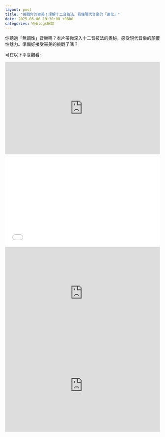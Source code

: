 ```yaml
---
layout: post
title: "挑戰你的審美！理解十二音技法，看懂現代音樂的「進化」"
date: 2025-06-06 19:30:00 +0800
categories: Weblogs網誌
---
```


你聽過「無調性」音樂嗎？本片帶你深入十二音技法的奧秘，感受現代音樂的顛覆性魅力。準備好接受審美的挑戰了嗎？

可在以下平臺觀看:
<iframe width="100%" height="300" src="https://www.youtube.com/embed/QMhj5_SdGfY?si=S75Wg1_AjWgdKeUK" title="YouTube video player" frameborder="0" allow="accelerometer; autoplay; clipboard-write; encrypted-media; gyroscope; picture-in-picture; web-share" referrerpolicy="strict-origin-when-cross-origin" allowfullscreen></iframe>

<iframe width="100%" height="300" src="//player.bilibili.com/player.html?isOutside=true&aid=114624842175820&bvid=BV1DZTjzAEHf&cid=25806639190&p=1" scrolling="no" border="0" frameborder="no" framespacing="0" allowfullscreen="true"></iframe>

<iframe src="https://www.acfun.cn/player/ac47356187" width="100%" height="300" frameborder="0" scrolling="no" allowfullscreen></iframe>

<iframe frameborder="0" width="100%" height="300" src="https://tv.sohu.com/s/sohuplayer/iplay.html?bid=644878084&autoplay=true&disablePlaylist=true" allowFullScreen="true" scrolling="no"></iframe>
